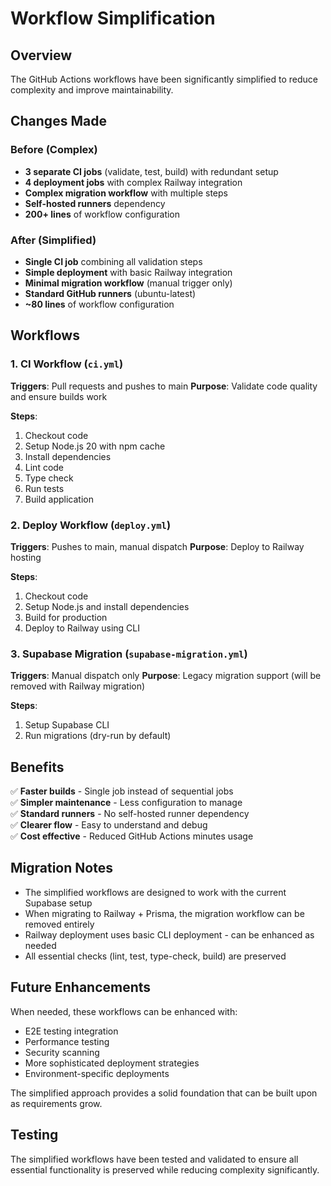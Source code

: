 # Workflow Simplification

## Overview

The GitHub Actions workflows have been significantly simplified to reduce complexity and improve maintainability.

## Changes Made

### Before (Complex)
- **3 separate CI jobs** (validate, test, build) with redundant setup
- **4 deployment jobs** with complex Railway integration
- **Complex migration workflow** with multiple steps
- **Self-hosted runners** dependency
- **200+ lines** of workflow configuration

### After (Simplified)
- **Single CI job** combining all validation steps
- **Simple deployment** with basic Railway integration
- **Minimal migration workflow** (manual trigger only)
- **Standard GitHub runners** (ubuntu-latest)
- **~80 lines** of workflow configuration

## Workflows

### 1. CI Workflow (`ci.yml`)
**Triggers**: Pull requests and pushes to main
**Purpose**: Validate code quality and ensure builds work

**Steps**:
1. Checkout code
2. Setup Node.js 20 with npm cache
3. Install dependencies
4. Lint code
5. Type check
6. Run tests
7. Build application

### 2. Deploy Workflow (`deploy.yml`)
**Triggers**: Pushes to main, manual dispatch
**Purpose**: Deploy to Railway hosting

**Steps**:
1. Checkout code
2. Setup Node.js and install dependencies
3. Build for production
4. Deploy to Railway using CLI

### 3. Supabase Migration (`supabase-migration.yml`)
**Triggers**: Manual dispatch only
**Purpose**: Legacy migration support (will be removed with Railway migration)

**Steps**:
1. Setup Supabase CLI
2. Run migrations (dry-run by default)

## Benefits

✅ **Faster builds** - Single job instead of sequential jobs  
✅ **Simpler maintenance** - Less configuration to manage  
✅ **Standard runners** - No self-hosted runner dependency  
✅ **Clearer flow** - Easy to understand and debug  
✅ **Cost effective** - Reduced GitHub Actions minutes usage  

## Migration Notes

- The simplified workflows are designed to work with the current Supabase setup
- When migrating to Railway + Prisma, the migration workflow can be removed entirely
- Railway deployment uses basic CLI deployment - can be enhanced as needed
- All essential checks (lint, test, type-check, build) are preserved

## Future Enhancements

When needed, these workflows can be enhanced with:
- E2E testing integration
- Performance testing
- Security scanning
- More sophisticated deployment strategies
- Environment-specific deployments

The simplified approach provides a solid foundation that can be built upon as requirements grow.

## Testing

The simplified workflows have been tested and validated to ensure all essential functionality is preserved while reducing complexity significantly.
